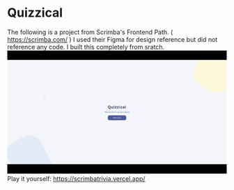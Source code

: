 # Quizzical
The following is a project from Scrimba's Frontend Path. ( https://scrimba.com/ ) I used their Figma for design reference but did not reference any code. I built this completely from sratch.
![](https://github.com/mikecasey99/TriviaV2/blob/master/quizzical.gif)
Play it yourself: https://scrimbatrivia.vercel.app/



